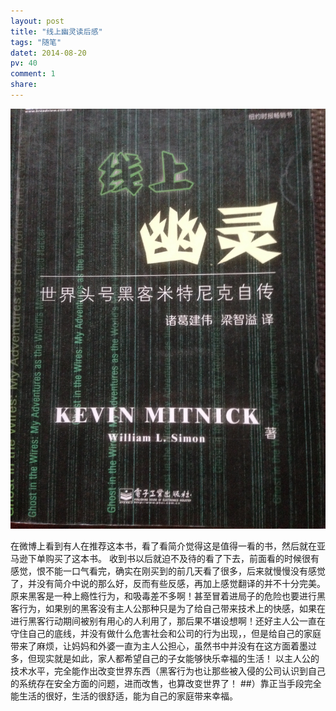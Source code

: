 ```yaml
---
layout: post
title: "线上幽灵读后感"
tags: "随笔"
datet: 2014-08-20
pv: 40
comment: 1
share: 
---
```



<img src="/res/img/hacker.jpg" alt="gtr35" />


在微博上看到有人在推荐这本书，看了看简介觉得这是值得一看的书，然后就在亚马逊下单购买了这本书。
收到书以后就迫不及待的看了下去，前面看的时候很有感觉，恨不能一口气看完，确实在刚买到的前几天看了很多，后来就慢慢没有感觉了，并没有简介中说的那么好，反而有些反感，再加上感觉翻译的并不十分完美。
原来黑客是一种上瘾性行为，和吸毒差不多啊！甚至冒着进局子的危险也要进行黑客行为，如果别的黑客没有主人公那种只是为了给自己带来技术上的快感，如果在进行黑客行动期间被别有用心的人利用了，那后果不堪设想啊！还好主人公一直在守住自己的底线，并没有做什么危害社会和公司的行为出现，，但是给自己的家庭带来了麻烦，让妈妈和外婆一直为主人公担心，虽然书中并没有在这方面着墨过多，但现实就是如此，家人都希望自己的子女能够快乐幸福的生活！
以主人公的技术水平，完全能作出改变世界东西（黑客行为也让那些被入侵的公司认识到自己的系统存在安全方面的问题，进而改售，也算改变世界了！ ##）靠正当手段完全能生活的很好，生活的很舒适，能为自己的家庭带来幸福。